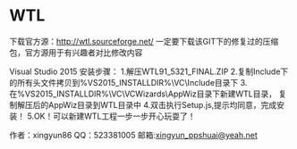 # WTL
下载官方源：http://wtl.sourceforge.net/
一定要下载该GIT下的修复过的压缩包，官方源用于有兴趣者对比修改内容

Visual Studio 2015 安装步骤：
1.解压WTL91_5321_FINAL.ZIP
2.复制Include下的所有头文件拷贝到%VS2015_INSTALLDIR%\VC\Include目录下
3.在%VS2015_INSTALLDIR%\VC\VCWizards\AppWiz目录下新建WTL目录，
  复制解压后的AppWiz目录到WTL目录中
4.双击执行Setup.js,提示均同意，完成安装！
5.OK！可以新建WTL工程一步一步开心玩耍了！

作者：xingyun86
QQ：523381005
邮箱:xingyun_ppshuai@yeah.net
